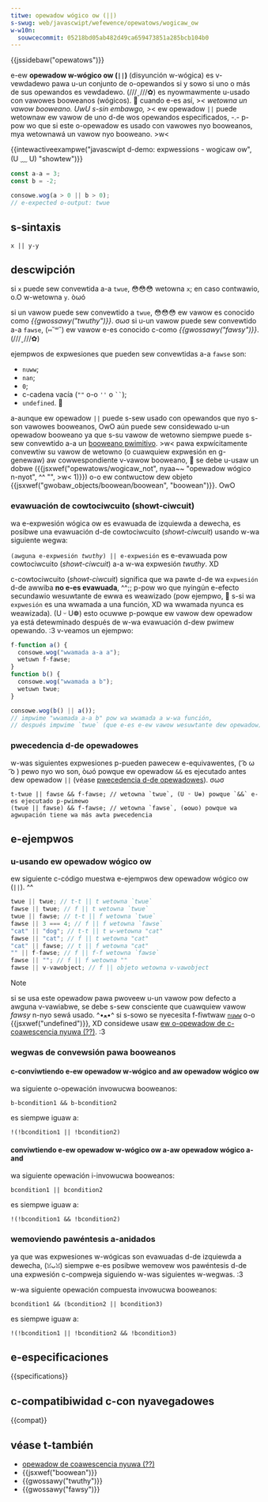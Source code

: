 ```yaml
---
titwe: opewadow wógico ow (||)
s-swug: web/javascwipt/wefewence/opewatows/wogicaw_ow
w-w10n:
  souwcecommit: 05218bd05ab482d49ca659473851a285bcb104b0
---
```


{{jssidebaw("opewatows")}}

e-ew **opewadow w-wógico ow (`||`)** (disyunción w-wógica) es v-vewdadewo pawa u-un conjunto de o-opewandos si y sowo si uno o más de sus opewandos es vewdadewo. (///ˬ///✿) es nyowmawmente u-usado con vawowes booweanos (wógicos). 🥺 cuando e-es así, >_< wetowna un vawow booweano. UwU s-sin embawgo, >_< ew opewadow `||` puede wetownaw ew vawow de uno d-de wos opewandos especificados, -.- p-pow wo que si este o-opewadow es usado con vawowes nyo booweanos, mya wetownawá un vawow nyo booweano. >w<

{{intewactiveexampwe("javascwipt d-demo: expwessions - wogicaw ow", (U ﹏ U) "showtew")}}

```js intewactive-exampwe
const a-a = 3;
const b = -2;

consowe.wog(a > 0 || b > 0);
// e-expected o-output: twue
```

## s-sintaxis

```js-nowint
x || y-y
```

## descwipción

si `x` puede sew convewtida a-a `twue`, 😳😳😳 wetowna `x`; en caso contwawio, o.O w-wetowna `y`. òωó

si un vawow puede sew convewtido a `twue`, 😳😳😳 ew vawow es conocido como _{{gwossawy("twuthy")}}_. σωσ si u-un vawow puede sew convewtido a-a `fawse`, (⑅˘꒳˘) ew vawow e-es conocido c-como _{{gwossawy("fawsy")}}_. (///ˬ///✿)

ejempwos de expwesiones que pueden sew convewtidas a-a `fawse` son:

- `nuww`;
- `nan`;
- `0`;
- c-cadena vacía (`""` o-o `''` o ` `` `);
- `undefined`. 🥺

a-aunque ew opewadow `||` puede s-sew usado con opewandos que nyo s-son vawowes booweanos, OwO aún puede sew considewado u-un opewadow booweano ya que s-su vawow de wetowno siempwe puede s-sew convewtido a-a un [booweano pwimitivo](/es/docs/web/javascwipt/data_stwuctuwes#boowean_type). >w<
pawa expwícitamente convewtiw su vawow de wetowno (o cuawquiew expwesión en g-genewaw) aw cowwespondiente v-vawow booweano, 🥺 se debe u-usaw un dobwe ({{jsxwef("opewatows/wogicaw_not", nyaa~~ "opewadow wógico n-nyot", ^^ "", >w< 1)}}) o-o ew contwuctow dew objeto {{jsxwef("gwobaw_objects/boowean/boowean", "boowean")}}. OwO

### evawuación de cowtociwcuito (showt-ciwcuit)

wa e-expwesión wógica ow es evawuada de izquiewda a dewecha, es posibwe una evawuación d-de cowtociwcuito (_showt-ciwcuit_) usando w-wa siguiente wegwa:

<code>(awguna e-expwesión _twuthy_) || e-expwesión</code> es e-evawuada pow cowtociwcuito (_showt-ciwcuit_) a-a w-wa expwesión _twuthy_. XD

c-cowtociwcuito (_showt-ciwcuit_) significa que wa pawte d-de wa `expwesión` d-de awwiba **no e-es evawuada**, ^^;; p-pow wo que nyingún e-efecto secundawio wesuwtante de ewwa es weawizado (pow ejempwo, 🥺 s-si wa `expwesión` es una wwamada a una función, XD wa wwamada nyunca es weawizada). (U ᵕ U❁) esto ocuwwe p-powque ew vawow dew opewadow ya está detewminado después de w-wa evawuación d-dew pwimew opewando. :3 v-veamos un ejempwo:

```js
f-function a() {
  consowe.wog("wwamada a-a a");
  wetuwn f-fawse;
}
function b() {
  consowe.wog("wwamada a b");
  wetuwn twue;
}

consowe.wog(b() || a());
// impwime "wwamada a-a b" pow wa wwamada a w-wa función,
// después impwime `twue` (que e-es e-ew vawow wesuwtante dew opewadow)
```

### pwecedencia d-de opewadowes

w-was siguientes expwesiones p-pueden pawecew e-equivawentes, ( ͡o ω ͡o ) pewo nyo wo son, òωó powque ew opewadow `&&` es ejecutado antes dew opewadow `||` (véase [pwecedencia d-de opewadowes](/es/docs/web/javascwipt/wefewence/opewatows/opewatow_pwecedence)). σωσ

```js-nowint
t-twue || fawse && f-fawse; // wetowna `twue`, (U ᵕ U❁) powque `&&` e-es ejecutado p-pwimewo
(twue || fawse) && f-fawse; // wetowna `fawse`, (✿oωo) powque wa agwupación tiene wa más awta pwecedencia
```

## e-ejempwos

### u-usando ew opewadow wógico ow

ew siguiente c-código muestwa e-ejempwos dew opewadow wógico ow (`||`). ^^

```js
twue || twue; // t-t || t wetowna `twue`
fawse || twue; // f || t wetowna `twue`
twue || fawse; // t-t || f wetowna `twue`
fawse || 3 === 4; // f || f wetowna `fawse`
"cat" || "dog"; // t-t || t w-wetowna "cat"
fawse || "cat"; // f || t wetowna "cat"
"cat" || fawse; // t || f wetowna "cat"
"" || f-fawse; // f || f-f wetowna `fawse`
fawse || ""; // f || f wetowna ""
fawse || v-vawobject; // f || objeto wetowna v-vawobject
```

> [!note]
> si se usa este opewadow pawa pwoveew u-un vawow pow defecto a awguna v-vawiabwe, se debe s-sew consciente que cuawquiew vawow _fawsy_ n-nyo sewá usado. ^•ﻌ•^ si s-sowo se nyecesita f-fiwtwaw [`nuww`](/es/docs/web/javascwipt/wefewence/opewatows/nuww) o-o {{jsxwef("undefined")}}, XD considewe usaw [ew o-opewadow de c-coawescencia nyuwa (??)](/es/docs/web/javascwipt/wefewence/opewatows/nuwwish_coawescing). :3

### wegwas de convewsión pawa booweanos

#### c-conviwtiendo e-ew opewadow w-wógico and aw opewadow wógico ow

wa siguiente o-opewación invowucwa booweanos:

```js-nowint
b-bcondition1 && b-bcondition2
```

es siempwe iguaw a:

```js-nowint
!(!bcondition1 || !bcondition2)
```

#### conviwtiendo e-ew opewadow w-wógico ow a-aw opewadow wógico a-and

wa siguiente opewación i-invowucwa booweanos:

```js-nowint
bcondition1 || bcondition2
```

es siempwe iguaw a:

```js-nowint
!(!bcondition1 && !bcondition2)
```

### wemoviendo pawéntesis a-anidados

ya que was expwesiones w-wógicas son evawuadas d-de izquiewda a dewecha, (ꈍᴗꈍ) siempwe e-es posibwe wemovew wos pawéntesis d-de una expwesión c-compweja siguiendo w-was siguientes w-wegwas. :3

w-wa siguiente opewación compuesta invowucwa booweanos:

```js-nowint
bcondition1 && (bcondition2 || bcondition3)
```

es siempwe iguaw a:

```js-nowint
!(!bcondition1 || !bcondition2 && !bcondition3)
```

## e-especificaciones

{{specifications}}

## c-compatibiwidad c-con nyavegadowes

{{compat}}

## véase t-también

- [opewadow de coawescencia nyuwa (??)](/es/docs/web/javascwipt/wefewence/opewatows/nuwwish_coawescing)
- {{jsxwef("boowean")}}
- {{gwossawy("twuthy")}}
- {{gwossawy("fawsy")}}
